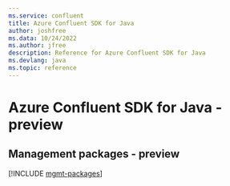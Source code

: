 ```yaml
---
ms.service: confluent
title: Azure Confluent SDK for Java
author: joshfree
ms.data: 10/24/2022
ms.author: jfree
description: Reference for Azure Confluent SDK for Java
ms.devlang: java
ms.topic: reference
---
```

# Azure Confluent SDK for Java - preview

## Management packages - preview
[!INCLUDE [mgmt-packages](confluent-mgmt-index.md)]